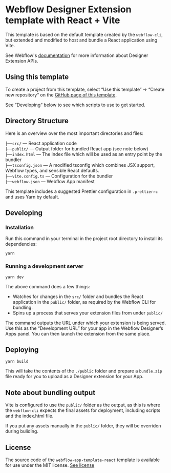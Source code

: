 # Webflow Designer Extension template with React + Vite

This template is based on the default template created by the `webflow-cli`, but extended and modified to host and bundle a React application using Vite.

See Webflow's [documentation](https://docs.developers.webflow.com/docs/how-do-apps-work-with-the-designer) for more information about Designer Extension APIs.

## Using this template

To create a project from this template, select “Use this template“ → “Create new repository“ on the [GitHub page of this template](https://github.com/stefanwittwer/webflow-app-template-react).

See “Developing“ below to see which scripts to use to get started.

## Directory Structure

Here is an overview over the most important directories and files:

`├──src/` — React application code<br>
`├──public/` — Output folder for bundled React app (see note below)<br>
`├──index.html` — The index file which will be used as an entry point by the bundler<br>
`├──tsconfig.json` — A modified tsconfig which combines JSX support, Webflow types, and sensible React defaults.<br>
`├──vite.config.ts` — Configuration for the bundler<br>
`├──webflow.json` — Webflow App manifest<br>

This template includes a suggested Prettier configuration in `.prettierrc` and uses Yarn by default.

## Developing

### Installation

Run this command in your terminal in the project root directory to install its dependencies:

```
yarn
```

### Running a development server

```
yarn dev
```

The above command does a few things:

- Watches for changes in the `src/` folder and bundles the React application in the `public/` folder, as required by the Webflow CLI for bundling.
- Spins up a process that serves your extension files from under `public/`

The command outputs the URL under which your extension is being served. Use this as the “Development URL” for your app in the Webflow Designer’s Apps panel. You can then launch the extension from the same place.

## Deploying

```
yarn build
```

This will take the contents of the `./public` folder and prepare a `bundle.zip` file ready for you to upload as a Designer extension for your App.

## Note about bundling output

Vite is configured to use the `public/` folder as the output, as this is where the `webflow-cli` expects the final assets for deployment, including scripts and the index.html file.

If you put any assets manually in the `public/` folder, they will be overriden during buliding.

## License

The source code of the `webflow-app-template-react` template is available for use under the MIT license. [See license](https://github.com/stefanwittwer/webflow-app-template-react/blob/main/LICENSE.md)
